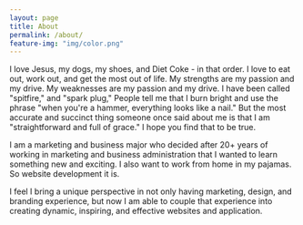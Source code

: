 ```yaml
---
layout: page
title: About
permalink: /about/
feature-img: "img/color.png"
---
```


I love Jesus, my dogs, my shoes, and Diet Coke - in that order. I love to eat out, work out, and get the most out of life. My strengths are my passion and my drive. My weaknesses are my passion and my drive. I have been called "spitfire," and "spark plug," People tell me that I burn bright and use the phrase "when you're a hammer, everything looks like a nail." But the most accurate and succinct thing someone once said about me is that I am "straightforward and full of grace." I hope you find that to be true.

I am a marketing and business major who decided after 20+ years of working in marketing and business administration that I wanted to learn something new and exciting. I also want to work from home in my pajamas. So website development it is.

I feel I bring a unique perspective in not only having marketing, design, and branding experience, but now I am able to couple that experience into creating dynamic, inspiring, and effective websites and application.
